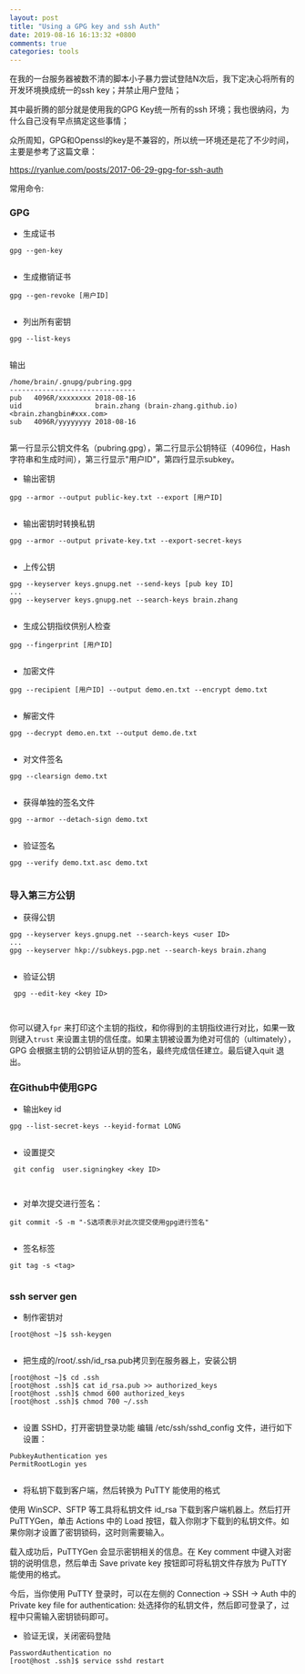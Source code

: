 ```yaml
---
layout: post
title: "Using a GPG key and ssh Auth"
date: 2019-08-16 16:13:32 +0800
comments: true
categories: tools
---
```


在我的一台服务器被数不清的脚本小子暴力尝试登陆N次后，我下定决心将所有的开发环境换成统一的ssh key；并禁止用户登陆；

其中最折腾的部分就是使用我的GPG Key统一所有的ssh 环境；我也很纳闷，为什么自己没有早点搞定这些事情；

众所周知，GPG和Openssl的key是不兼容的，所以统一环境还是花了不少时间，主要是参考了这篇文章：

https://ryanlue.com/posts/2017-06-29-gpg-for-ssh-auth

常用命令:
<!-- more -->

### GPG

* 生成证书



```
gpg --gen-key


```

* 生成撤销证书



```
gpg --gen-revoke [用户ID]


```

* 列出所有密钥


```
gpg --list-keys


```

输出


```
/home/brain/.gnupg/pubring.gpg
-------------------------------
pub   4096R/xxxxxxxx 2018-08-16
uid                  brain.zhang (brain-zhang.github.io) <brain.zhangbin#xxx.com>
sub   4096R/yyyyyyyy 2018-08-16


```

第一行显示公钥文件名（pubring.gpg），第二行显示公钥特征（4096位，Hash字符串和生成时间），第三行显示"用户ID"，第四行显示subkey。


* 输出密钥



```
gpg --armor --output public-key.txt --export [用户ID]


```

* 输出密钥时转换私钥


```
gpg --armor --output private-key.txt --export-secret-keys


```

* 上传公钥


```
gpg --keyserver keys.gnupg.net --send-keys [pub key ID] 
...
gpg --keyserver keys.gnupg.net --search-keys brain.zhang


```

* 生成公钥指纹供别人检查


```
gpg --fingerprint [用户ID]


```

* 加密文件


```
gpg --recipient [用户ID] --output demo.en.txt --encrypt demo.txt


```

* 解密文件


```
gpg --decrypt demo.en.txt --output demo.de.txt


```

* 对文件签名


```
gpg --clearsign demo.txt


```

* 获得单独的签名文件


```
gpg --armor --detach-sign demo.txt


```

* 验证签名


```
gpg --verify demo.txt.asc demo.txt


```

### 导入第三方公钥

* 获得公钥


```
gpg --keyserver keys.gnupg.net --search-keys <user ID>
...
gpg --keyserver hkp://subkeys.pgp.net --search-keys brain.zhang


```

* 验证公钥


```
 gpg --edit-key <key ID>



```
你可以键入`fpr` 来打印这个主钥的指纹，和你得到的主钥指纹进行对比，如果一致则键入`trust` 来设置主钥的信任度。如果主钥被设置为绝对可信的（ultimately），GPG 会根据主钥的公钥验证从钥的签名，最终完成信任建立。最后键入quit 退出。


### 在Github中使用GPG

* 输出key id


```
gpg --list-secret-keys --keyid-format LONG


```

* 设置提交


```
 git config  user.signingkey <key ID>



```

* 对单次提交进行签名： 


```
git commit -S -m "-S选项表示对此次提交使用gpg进行签名"


```

* 签名标签


```
git tag -s <tag>


```

### ssh server gen

* 制作密钥对


```
[root@host ~]$ ssh-keygen 


```

* 把生成的/root/.ssh/id_rsa.pub拷贝到在服务器上，安装公钥


```
[root@host ~]$ cd .ssh
[root@host .ssh]$ cat id_rsa.pub >> authorized_keys
[root@host .ssh]$ chmod 600 authorized_keys
[root@host .ssh]$ chmod 700 ~/.ssh


```

* 设置 SSHD，打开密钥登录功能
编辑 /etc/ssh/sshd_config 文件，进行如下设置：



```
PubkeyAuthentication yes
PermitRootLogin yes


```

* 将私钥下载到客户端，然后转换为 PuTTY 能使用的格式

使用 WinSCP、SFTP 等工具将私钥文件 id_rsa 下载到客户端机器上。然后打开 PuTTYGen，单击 Actions 中的 Load 按钮，载入你刚才下载到的私钥文件。如果你刚才设置了密钥锁码，这时则需要输入。

载入成功后，PuTTYGen 会显示密钥相关的信息。在 Key comment 中键入对密钥的说明信息，然后单击 Save private key 按钮即可将私钥文件存放为 PuTTY 能使用的格式。

今后，当你使用 PuTTY 登录时，可以在左侧的 Connection -> SSH -> Auth 中的 Private key file for authentication: 处选择你的私钥文件，然后即可登录了，过程中只需输入密钥锁码即可。

* 验证无误，关闭密码登陆


```
PasswordAuthentication no
[root@host .ssh]$ service sshd restart


```
